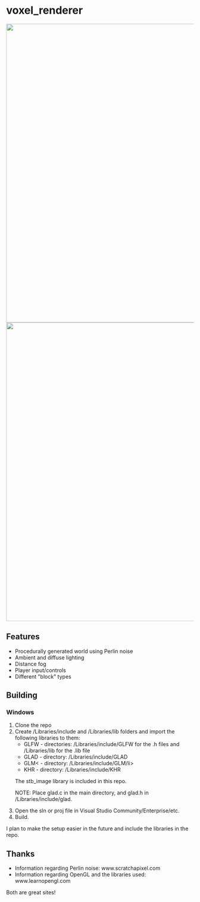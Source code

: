 # voxel_renderer

<img src="https://user-images.githubusercontent.com/105574500/183262741-34cc8f0d-6247-4d95-acfc-a9b7a8fa4778.png" width="800px">
<img src="https://user-images.githubusercontent.com/105574500/183262879-654e271e-33f8-413c-b679-5a89156c8842.png" width="800px">

<h2>Features</h2>
<p>
<ul>
<li>Procedurally generated world using Perlin noise</li>
<li>Ambient and diffuse lighting</li>
<li>Distance fog</li>
<li>Player input/controls</li>
<li>Different "block" types</li>
</ul>
</p>

<h2>Building</h2>
<h3>Windows</h3>
<p>
<ol>
<li>Clone the repo</li>
<li>Create /Libraries/include and /Libraries/lib folders and import the following libraries to them:
<ul>
<li>GLFW - directories: /Libraries/include/GLFW for the .h files and /Libraries/lib for the .lib file</li>
<li>GLAD - directory: /Libraries/include/GLAD</li>
<li>GLM< - directory: /Libraries/include/GLM/li>
<li>KHR - directory: /Libraries/include/KHR</li>
</ul>
<p>The stb_image library is included in this repo.</p>
<p>NOTE: Place glad.c in the main directory, and glad.h in /Libraries/include/glad.</p>
</li>
<li>Open the sln or proj file in Visual Studio Community/Enterprise/etc.</li>
<li>Build.</li>
</ol>
 I plan to make the setup easier in the future and include the libraries in the repo.
</p>

<h2>Thanks</h2>
<p>
<ul>
<li>Information regarding Perlin noise: www.scratchapixel.com</li>
<li>Information regarding OpenGL and the libraries used: www.learnopengl.com</li>
</ul>
Both are great sites!
</p>
